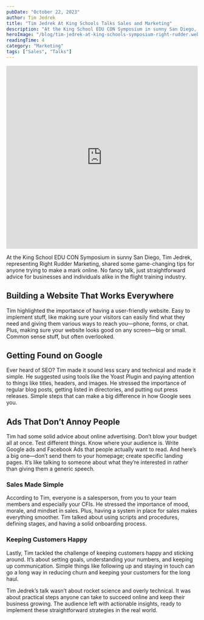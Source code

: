 ```yaml
---
pubDate: "October 22, 2023"
author: Tim Jedrek
title: "Tim Jedrek At King Schools Talks Sales and Marketing"
description: "At the King School EDU CON Symposium in sunny San Diego, Tim Jedrek, representing Right Rudder Marketing, shared some game-changing tips for anyone trying to make a mark online. No fancy talk, just straightforward advice for businesses and individuals alike in the flight training industry."
heroImage: "/blog/tim-jedrek-at-king-schools-symposium-right-rudder.webp"
readingTime: 4
category: "Marketing"
tags: ["Sales", "Talks"]
---
```


<iframe width="100%" height="480" src="https://www.youtube.com/embed/cqOnDwxKy1I?si=l69u_ASDi1lKDO3O" title="YouTube video player" frameborder="0" allow="accelerometer; autoplay; clipboard-write; encrypted-media; gyroscope; picture-in-picture; web-share" referrerpolicy="strict-origin-when-cross-origin" allowfullscreen></iframe>

At the King School EDU CON Symposium in sunny San Diego, Tim Jedrek, representing Right Rudder Marketing, shared some game-changing tips for anyone trying to make a mark online. No fancy talk, just straightforward advice for businesses and individuals alike in the flight training industry.

## Building a Website That Works Everywhere

Tim highlighted the importance of having a user-friendly website. Easy to implement stuff, like making sure your visitors can easily find what they need and giving them various ways to reach you—phone, forms, or chat. Plus, making sure your website looks good on any screen—big or small. Common sense stuff, but often overlooked.

## Getting Found on Google

Ever heard of SEO? Tim made it sound less scary and technical and made it simple. He suggested using tools like the Yoast Plugin and paying attention to things like titles, headers, and images. He stressed the importance of regular blog posts, getting listed in directories, and putting out press releases. Simple steps that can make a big difference in how Google sees you.

## Ads That Don’t Annoy People

Tim had some solid advice about online advertising. Don’t blow your budget all at once. Test different things. Know where your audience is. Write Google ads and Facebook Ads that people actually want to read. And here’s a big one—don’t send them to your homepage; create specific landing pages. It’s like talking to someone about what they’re interested in rather than giving them a generic speech.

### Sales Made Simple

According to Tim, everyone is a salesperson, from you to your team members and especially your CFIs. He stressed the importance of mood, morale, and mindset in sales. Plus, having a system in place for sales makes everything smoother. Tim talked about using scripts and procedures, defining stages, and having a solid onboarding process.

### Keeping Customers Happy

Lastly, Tim tackled the challenge of keeping customers happy and sticking around. It’s about setting goals, understanding your numbers, and keeping up communication. Simple things like following up and staying in touch can go a long way in reducing churn and keeping your customers for the long haul.

Tim Jedrek’s talk wasn’t about rocket science and overly technical. It was about practical steps anyone can take to succeed online and keep their business growing. The audience left with actionable insights, ready to implement these straightforward strategies in the real world.
